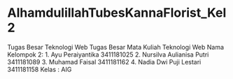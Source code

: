 # AlhamdulillahTubesKannaFlorist_Kel2
Tugas Besar Teknologi Web Tugas Besar Mata Kuliah Teknologi Web Nama Kelompok 2: 1. Ayu Peraiyantika 3411181025 2. Nursilva Aulianisa Putri 3411181089 3. Muhamad Faisal 3411181162 4. Nadia Dwi Puji Lestari 3411181158 Kelas : AIG
